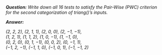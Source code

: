 *__Question:__ Write down all 16 tests to satisfy the Pair-Wise (PWC) criterion for the second categorization of triang()’s inputs.*

*__Answer:__*

*(2, 2, 2), (2, 1, 1), (2, 0, 0), (2, −1, −1),<br>
(1, 2, 1), (1, 1, 2), (1, 0, −1), (1, −1, 0), <br>
(0, 2, 0), (0, 1, −1), (0, 0, 2), (0, −1, 1),<br>
(−1, 2, −1), (−1, 1, 0), (−1, 0, 1), (−1, −1, 2)*